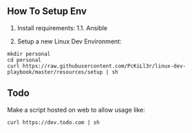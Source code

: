 ## How To Setup Env
1. Install requirements:
    1.1. Ansible

2. Setup a new Linux Dev Environment:

```
mkdir personal
cd personal
curl https://raw.githubusercontent.com/PcKiLl3r/linux-dev-playbook/master/resources/setup | sh
```

## Todo
Make a script hosted on web to allow usage like:
```
curl https://dev.todo.com | sh
```
